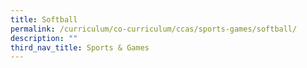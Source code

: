 ```yaml
---
title: Softball
permalink: /curriculum/co-curriculum/ccas/sports-games/softball/
description: ""
third_nav_title: Sports & Games
---
```

